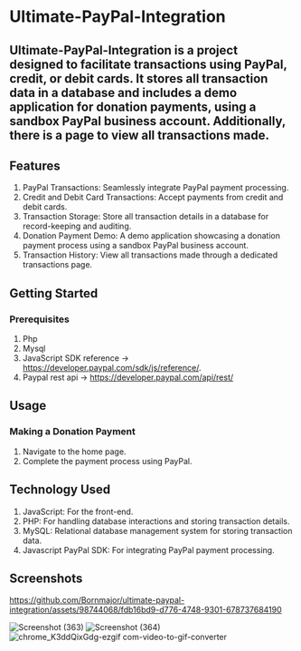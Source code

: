 # Ultimate-PayPal-Integration

## Ultimate-PayPal-Integration is a project designed to facilitate transactions using PayPal, credit, or debit cards. It stores all transaction data in a database and includes a demo application for donation payments, using a sandbox PayPal business account. Additionally, there is a page to view all transactions made.

## Features
1. PayPal Transactions: Seamlessly integrate PayPal payment processing.
2. Credit and Debit Card Transactions: Accept payments from credit and debit cards.
3. Transaction Storage: Store all transaction details in a database for record-keeping and auditing.
4. Donation Payment Demo: A demo application showcasing a donation payment process using a sandbox PayPal business account.
5. Transaction History: View all transactions made through a dedicated transactions page.

## Getting Started
### Prerequisites
1. Php
2. Mysql
3. JavaScript SDK reference -> https://developer.paypal.com/sdk/js/reference/.
4. Paypal rest api -> https://developer.paypal.com/api/rest/

## Usage
### Making a Donation Payment
1. Navigate to the home page.
2. Complete the payment process using PayPal.

## Technology Used
1. JavaScript: For the front-end.
2. PHP: For handling database interactions and storing transaction details.
3. MySQL: Relational database management system for storing transaction data.
4. Javascript PayPal SDK: For integrating PayPal payment processing.

## Screenshots

https://github.com/Bornmajor/ultimate-paypal-integration/assets/98744068/fdb16bd9-d776-4748-9301-678737684190

![Screenshot (363)](https://github.com/Bornmajor/ultimate-paypal-integration/assets/98744068/d4ff0890-c24d-4cae-bb1b-4198b5de53dc)
![Screenshot (364)](https://github.com/Bornmajor/ultimate-paypal-integration/assets/98744068/61bf7175-8f0c-40b1-a222-dd1e2a05c615)
![chrome_K3ddQixGdg-ezgif com-video-to-gif-converter](https://github.com/Bornmajor/ultimate-paypal-integration/assets/98744068/68c8e3a7-8c4b-4983-b686-751688cb1c9f)

